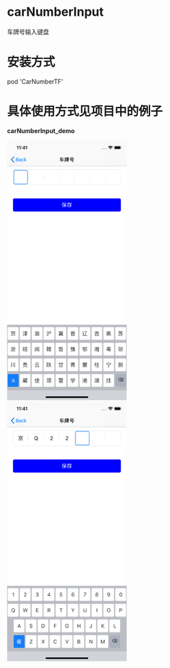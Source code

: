 # carNumberInput
 车牌号输入键盘
# 安装方式
pod 'CarNumberTF'

# 具体使用方式见项目中的例子
**carNumberInput_demo**

<img src="./preview/11.png" style="width:280px" /><img src="./preview/22.png" style="width:280px" />

 



